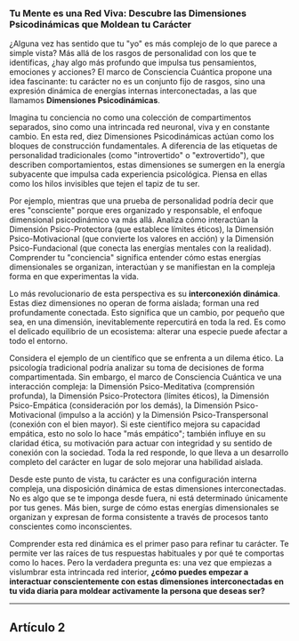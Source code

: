 ### **Tu Mente es una Red Viva: Descubre las Dimensiones Psicodinámicas que Moldean tu Carácter**
¿Alguna vez has sentido que tu "yo" es más complejo de lo que parece a simple vista? Más allá de los rasgos de personalidad con los que te identificas, ¿hay algo más profundo que impulsa tus pensamientos, emociones y acciones? El marco de Consciencia Cuántica propone una idea fascinante: tu carácter no es un conjunto fijo de rasgos, sino una expresión dinámica de energías internas interconectadas, a las que llamamos **Dimensiones Psicodinámicas**.

Imagina tu conciencia no como una colección de compartimentos separados, sino como una intrincada red neuronal, viva y en constante cambio. En esta red, diez Dimensiones Psicodinámicas actúan como los bloques de construcción fundamentales. A diferencia de las etiquetas de personalidad tradicionales (como "introvertido" o "extrovertido"), que describen comportamientos, estas dimensiones se sumergen en la energía subyacente que impulsa cada experiencia psicológica. Piensa en ellas como los hilos invisibles que tejen el tapiz de tu ser.

Por ejemplo, mientras que una prueba de personalidad podría decir que eres "consciente" porque eres organizado y responsable, el enfoque dimensional psicodinámico va más allá. Analiza cómo interactúan la Dimensión Psico-Protectora (que establece límites éticos), la Dimensión Psico-Motivacional (que convierte los valores en acción) y la Dimensión Psico-Fundacional (que conecta las energías mentales con la realidad). Comprender tu "conciencia" significa entender cómo estas energías dimensionales se organizan, interactúan y se manifiestan en la compleja forma en que experimentas la vida.

Lo más revolucionario de esta perspectiva es su **interconexión dinámica**. Estas diez dimensiones no operan de forma aislada; forman una red profundamente conectada. Esto significa que un cambio, por pequeño que sea, en una dimensión, inevitablemente repercutirá en toda la red. Es como el delicado equilibrio de un ecosistema: alterar una especie puede afectar a todo el entorno.

Considera el ejemplo de un científico que se enfrenta a un dilema ético. La psicología tradicional podría analizar su toma de decisiones de forma compartimentada. Sin embargo, el marco de Consciencia Cuántica ve una interacción compleja: la Dimensión Psico-Meditativa (comprensión profunda), la Dimensión Psico-Protectora (límites éticos), la Dimensión Psico-Empática (consideración por los demás), la Dimensión Psico-Motivacional (impulso a la acción) y la Dimensión Psico-Transpersonal (conexión con el bien mayor). Si este científico mejora su capacidad empática, esto no solo lo hace "más empático"; también influye en su claridad ética, su motivación para actuar con integridad y su sentido de conexión con la sociedad. Toda la red responde, lo que lleva a un desarrollo completo del carácter en lugar de solo mejorar una habilidad aislada.

Desde este punto de vista, tu carácter es una configuración interna compleja, una disposición dinámica de estas dimensiones interconectadas. No es algo que se te imponga desde fuera, ni está determinado únicamente por tus genes. Más bien, surge de cómo estas energías dimensionales se organizan y expresan de forma consistente a través de procesos tanto conscientes como inconscientes.

Comprender esta red dinámica es el primer paso para refinar tu carácter. Te permite ver las raíces de tus respuestas habituales y por qué te comportas como lo haces. Pero la verdadera pregunta es: una vez que empiezas a vislumbrar esta intrincada red interior, **¿cómo puedes empezar a interactuar conscientemente con estas dimensiones interconectadas en tu vida diaria para moldear activamente la persona que deseas ser?**

---

## Artículo 2